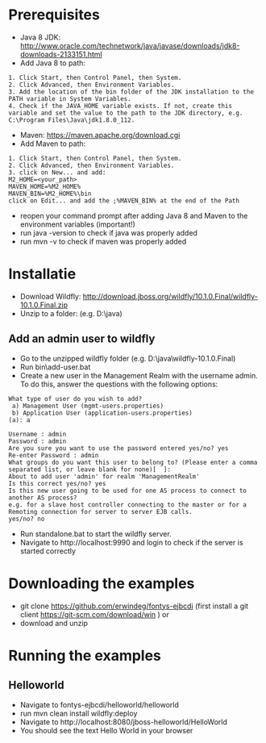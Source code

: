 # Prerequisites
* Java 8 JDK: http://www.oracle.com/technetwork/java/javase/downloads/jdk8-downloads-2133151.html
* Add Java 8 to path:
```
1. Click Start, then Control Panel, then System.
2. Click Advanced, then Environment Variables.
3. Add the location of the bin folder of the JDK installation to the PATH variable in System Variables.
4. Check if the JAVA_HOME variable exists. If not, create this variable and set the value to the path to the JDK directory, e.g. C:\Program Files\Java\jdk1.8.0_112.
```
* Maven: https://maven.apache.org/download.cgi
* Add Maven to path:
```
1. Click Start, then Control Panel, then System.
2. Click Advanced, then Environment Variables.
3. click on New... and add:
M2_HOME=<your_path>
MAVEN_HOME=%M2_HOME%
MAVEN_BIN=%M2_HOME%\bin
click on Edit... and add the ;%MAVEN_BIN% at the end of the Path
```
* reopen your command prompt after adding Java 8 and Maven to the environment variables (important!)
* run java -version to check if java was properly added
* run mvn -v to check if maven was properly added

# Installatie
* Download Wildfly:  http://download.jboss.org/wildfly/10.1.0.Final/wildfly-10.1.0.Final.zip
* Unzip to a folder: (e.g. D:\java)

## Add an admin user to wildfly
* Go to the unzipped wildfly folder (e.g. D:\java\wildfly-10.1.0.Final)
* Run bin\add-user.bat
* Create a new user in the Management Realm with the username admin. To do this, answer the questions with the following options:
```
What type of user do you wish to add? 
 a) Management User (mgmt-users.properties) 
 b) Application User (application-users.properties)
(a): a

Username : admin
Password : admin
Are you sure you want to use the password entered yes/no? yes
Re-enter Password : admin
What groups do you want this user to belong to? (Please enter a comma separated list, or leave blank for none)[  ]: 
About to add user 'admin' for realm 'ManagementRealm'
Is this correct yes/no? yes
Is this new user going to be used for one AS process to connect to another AS process? 
e.g. for a slave host controller connecting to the master or for a Remoting connection for server to server EJB calls.
yes/no? no
```

* Run standalone.bat to start the wildfly server.
* Navigate to http://localhost:9990 and login to check if the server is started correctly

# Downloading the examples
* git clone https://github.com/erwindeg/fontys-ejbcdi (first install a git client https://git-scm.com/download/win ) or
* download and unzip

# Running the examples
## Helloworld
* Navigate to fontys-ejbcdi/helloworld/helloworld
* run mvn clean install wildfly:deploy
* Navigate to http://localhost:8080/jboss-helloworld/HelloWorld
* You should see the text Hello World in your browser
